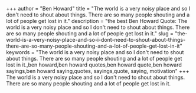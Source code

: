 +++
author = "Ben Howard"
title = "The world is a very noisy place and so I don't need to shout about things. There are so many people shouting and a lot of people get lost in it."
description = "the best Ben Howard Quote: The world is a very noisy place and so I don't need to shout about things. There are so many people shouting and a lot of people get lost in it."
slug = "the-world-is-a-very-noisy-place-and-so-i-dont-need-to-shout-about-things-there-are-so-many-people-shouting-and-a-lot-of-people-get-lost-in-it"
keywords = "The world is a very noisy place and so I don't need to shout about things. There are so many people shouting and a lot of people get lost in it.,ben howard,ben howard quotes,ben howard quote,ben howard sayings,ben howard saying,quotes, sayings,quote, saying, motivation"
+++
The world is a very noisy place and so I don't need to shout about things. There are so many people shouting and a lot of people get lost in it.
